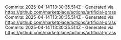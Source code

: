 Commits: 2025-04-14T13:30:35.514Z - Generated via https://github.com/marketplace/actions/artificial-grass
<br>
Commits: 2025-04-14T13:30:35.514Z - Generated via https://github.com/marketplace/actions/artificial-grass
<br>
Commits: 2025-04-14T13:30:35.514Z - Generated via https://github.com/marketplace/actions/artificial-grass
<br>
